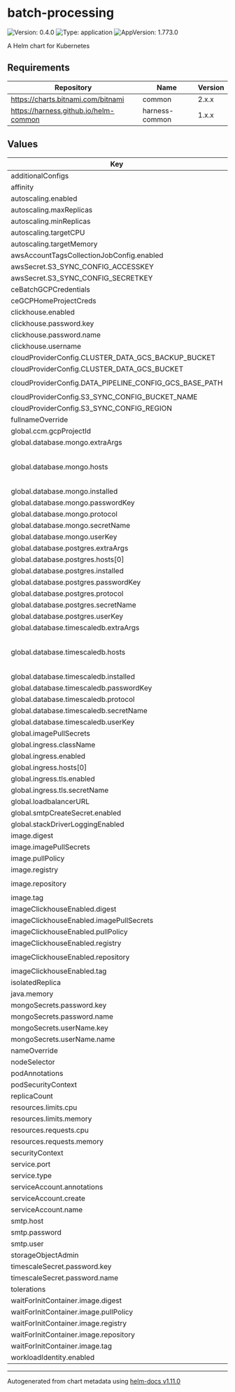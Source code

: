 # batch-processing

![Version: 0.4.0](https://img.shields.io/badge/Version-0.4.0-informational?style=flat-square) ![Type: application](https://img.shields.io/badge/Type-application-informational?style=flat-square) ![AppVersion: 1.773.0](https://img.shields.io/badge/AppVersion-1.773.0-informational?style=flat-square)

A Helm chart for Kubernetes

## Requirements

| Repository | Name | Version |
|------------|------|---------|
| https://charts.bitnami.com/bitnami | common | 2.x.x |
| https://harness.github.io/helm-common | harness-common | 1.x.x |

## Values

| Key | Type | Default                                | Description |
|-----|------|----------------------------------------|-------------|
| additionalConfigs | object | `{}`                                   |  |
| affinity | object | `{}`                                   |  |
| autoscaling.enabled | bool | `false`                                |  |
| autoscaling.maxReplicas | int | `100`                                  |  |
| autoscaling.minReplicas | int | `1`                                    |  |
| autoscaling.targetCPU | string | `""`                                   |  |
| autoscaling.targetMemory | string | `""`                                   |  |
| awsAccountTagsCollectionJobConfig.enabled | bool | `true`                                 |  |
| awsSecret.S3_SYNC_CONFIG_ACCESSKEY | string | `""`                                   |  |
| awsSecret.S3_SYNC_CONFIG_SECRETKEY | string | `""`                                   |  |
| ceBatchGCPCredentials | string | `""`                                   |  |
| ceGCPHomeProjectCreds | string | `""`                                   |  |
| clickhouse.enabled | bool | `false`                                |  |
| clickhouse.password.key | string | `"admin-password"`                     |  |
| clickhouse.password.name | string | `"clickhouse"`                         |  |
| clickhouse.username | string | `"default"`                            |  |
| cloudProviderConfig.CLUSTER_DATA_GCS_BACKUP_BUCKET | string | `"clusterdata-onprem-backup"`          |  |
| cloudProviderConfig.CLUSTER_DATA_GCS_BUCKET | string | `"clusterdata-onprem"`                 |  |
| cloudProviderConfig.DATA_PIPELINE_CONFIG_GCS_BASE_PATH | string | `"gs://awscustomerbillingdata-onprem"` |  |
| cloudProviderConfig.S3_SYNC_CONFIG_BUCKET_NAME | string | `"ccm-service-data-bucket"`            |  |
| cloudProviderConfig.S3_SYNC_CONFIG_REGION | string | `"us-east-1"`                          |  |
| fullnameOverride | string | `""`                                   |  |
| global.ccm.gcpProjectId | string | `"placeHolder"`                        |  |
| global.database.mongo.extraArgs | string | `""`                                   |  |
| global.database.mongo.hosts | list | `[]`                                   | provide default values if mongo.installed is set to false |
| global.database.mongo.installed | bool | `true`                                 |  |
| global.database.mongo.passwordKey | string | `""`                                   |  |
| global.database.mongo.protocol | string | `"mongodb"`                            |  |
| global.database.mongo.secretName | string | `""`                                   |  |
| global.database.mongo.userKey | string | `""`                                   |  |
| global.database.postgres.extraArgs | string | `""`                                   |  |
| global.database.postgres.hosts[0] | string | `"postgres:5432"`                      |  |
| global.database.postgres.installed | bool | `true`                                 |  |
| global.database.postgres.passwordKey | string | `""`                                   |  |
| global.database.postgres.protocol | string | `"postgres"`                           |  |
| global.database.postgres.secretName | string | `""`                                   |  |
| global.database.postgres.userKey | string | `""`                                   |  |
| global.database.timescaledb.extraArgs | string | `""`                                   |  |
| global.database.timescaledb.hosts | list | `["timescaledb-single-chart:5432"]`    | provide default values if mongo.installed is set to false |
| global.database.timescaledb.installed | bool | `true`                                 |  |
| global.database.timescaledb.passwordKey | string | `""`                                   |  |
| global.database.timescaledb.protocol | string | `"jdbc:postgresql"`                    |  |
| global.database.timescaledb.secretName | string | `""`                                   |  |
| global.database.timescaledb.userKey | string | `""`                                   |  |
| global.imagePullSecrets | list | `[]`                                   |  |
| global.ingress.className | string | `"harness"`                            |  |
| global.ingress.enabled | bool | `false`                                |  |
| global.ingress.hosts[0] | string | `"my-host.example.org"`                |  |
| global.ingress.tls.enabled | bool | `true`                                 |  |
| global.ingress.tls.secretName | string | `""`                                   |  |
| global.loadbalancerURL | string | `"https://test"`                       |  |
| global.smtpCreateSecret.enabled | bool | `false`                                |  |
| global.stackDriverLoggingEnabled | bool | `false`                                |  |
| image.digest | string | `""`                                   |  |
| image.imagePullSecrets | list | `[]`                                   |  |
| image.pullPolicy | string | `"Always"`                             |  |
| image.registry | string | `"docker.io"`                          |  |
| image.repository | string | `"harness/batch-processing-signed"`    |  |
| image.tag | string | `"79501-000"`                          |  |
| imageClickhouseEnabled.digest | string | `""`                                   |  |
| imageClickhouseEnabled.imagePullSecrets | list | `[]`                                   |  |
| imageClickhouseEnabled.pullPolicy | string | `"Always"`                             |  |
| imageClickhouseEnabled.registry | string | `"docker.io"`                          |  |
| imageClickhouseEnabled.repository | string | `"harness/batch-processing-signed"`    |  |
| imageClickhouseEnabled.tag | string | `"79501-000"`                          |  |
| isolatedReplica | int | `0`                                    |  |
| java.memory | string | `"7168"`                               |  |
| mongoSecrets.password.key | string | `"mongodb-root-password"`              |  |
| mongoSecrets.password.name | string | `"mongodb-replicaset-chart"`           |  |
| mongoSecrets.userName.key | string | `"mongodbUsername"`                    |  |
| mongoSecrets.userName.name | string | `"harness-secrets"`                    |  |
| nameOverride | string | `""`                                   |  |
| nodeSelector | object | `{}`                                   |  |
| podAnnotations | object | `{}`                                   |  |
| podSecurityContext | object | `{}`                                   |  |
| replicaCount | int | `1`                                    |  |
| resources.limits.cpu | string | `"1024m"`                              |  |
| resources.limits.memory | string | `"10Gi"`                               |  |
| resources.requests.cpu | string | `"1024m"`                              |  |
| resources.requests.memory | string | `"10Gi"`                               |  |
| securityContext | object | `{}`                                   |  |
| service.port | int | `6340`                                 |  |
| service.type | string | `"ClusterIP"`                          |  |
| serviceAccount.annotations | object | `{}`                                   |  |
| serviceAccount.create | bool | `false`                                |  |
| serviceAccount.name | string | `"harness-default"`                    |  |
| smtp.host | string | `""`                                   |  |
| smtp.password | string | `""`                                   |  |
| smtp.user | string | `""`                                   |  |
| storageObjectAdmin | string | `""`                                   |  |
| timescaleSecret.password.key | string | `"timescaledbPostgresPassword"`        |  |
| timescaleSecret.password.name | string | `"harness-secrets"`                    |  |
| tolerations | list | `[]`                                   |  |
| waitForInitContainer.image.digest | string | `""`                                   |  |
| waitForInitContainer.image.pullPolicy | string | `"IfNotPresent"`                       |  |
| waitForInitContainer.image.registry | string | `"docker.io"`                          |  |
| waitForInitContainer.image.repository | string | `"harness/helm-init-container"`        |  |
| waitForInitContainer.image.tag | string | `"latest"`                             |  |
| workloadIdentity.enabled | bool | `false`                                |  |

----------------------------------------------
Autogenerated from chart metadata using [helm-docs v1.11.0](https://github.com/norwoodj/helm-docs/releases/v1.11.0)
